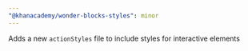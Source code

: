 ```yaml
---
"@khanacademy/wonder-blocks-styles": minor
---
```


Adds a new `actionStyles` file to include styles for interactive elements
